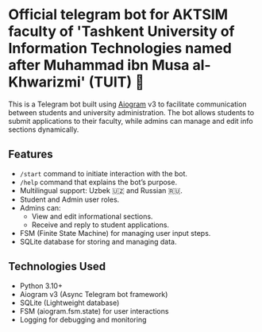 # Official telegram bot for AKTSIM faculty of 'Tashkent University of Information Technologies named after Muhammad ibn Musa al-Khwarizmi' (TUIT) 🤖

This is a Telegram bot built using [Aiogram](https://docs.aiogram.dev/en/dev-3.x/) v3 to facilitate communication
between students and university administration. The bot allows students to submit applications to their faculty, while
admins can manage and edit info sections dynamically.

## Features

- `/start` command to initiate interaction with the bot.
- `/help` command that explains the bot’s purpose.
- Multilingual support: Uzbek 🇺🇿 and Russian 🇷🇺.
- Student and Admin user roles.
- Admins can:
    - View and edit informational sections.
    - Receive and reply to student applications.
- FSM (Finite State Machine) for managing user input steps.
- SQLite database for storing and managing data.

## Technologies Used

- Python 3.10+
- Aiogram v3 (Async Telegram bot framework)
- SQLite (Lightweight database)
- FSM (aiogram.fsm.state) for user interactions
- Logging for debugging and monitoring


